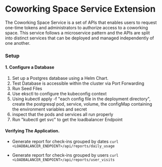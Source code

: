 # Coworking Space Service Extension
The Coworking Space Service is a set of APIs that enables users to request one-time tokens and administrators to authorize access to a coworking space. This service follows a microservice pattern and the APIs are split into distinct services that can be deployed and managed independently of one another.

### Setup
#### 1. Configure a Database
1. Set up a Postgres database using a Helm Chart.
2. Test Database is accessible within the cluster via Port Forwarding
3. Run Seed Files
4. Use eksctl to configure the kubeconfig context
5. Using kubectl apply -f "each config file in the deployment directory", create the postgresql pod, service, volume, the 
   configMap containing the environment variables and secret
6. inspect that the pods and services all run properly
7. Run "kubectl get svc" to get the loadbalancer Endpoint

#### Verifying The Application.
* Generate report for check-ins grouped by dates
`curl <LOADBALANCER_ENDPOINT>/api/reports/daily_usage`

* Generate report for check-ins grouped by users
`curl <LOADBALANCER_ENDPOINT>/api/reports/user_visits`
